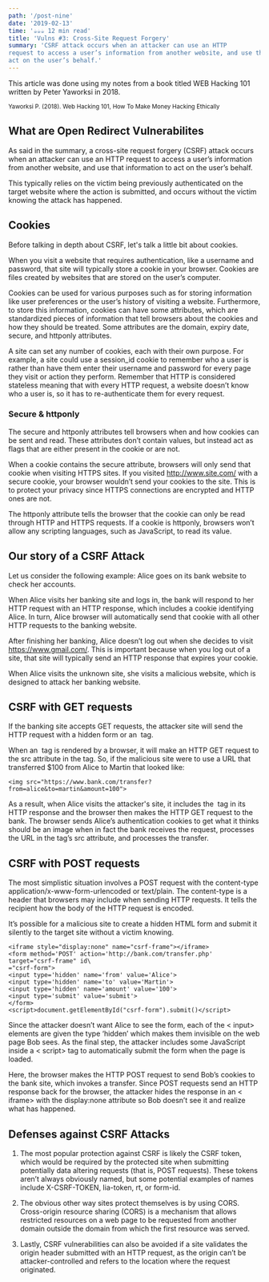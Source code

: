 ```yaml
---
path: '/post-nine'
date: '2019-02-13'
time: '☕️☕️☕️ 12 min read'
title: 'Vulns #3: Cross-Site Request Forgery'
summary: 'CSRF attack occurs when an attacker can use an HTTP
request to access a user’s information from another website, and use that information to
act on the user’s behalf.'
---
```


This article was done using my notes from a book titled WEB Hacking 101 written by Peter Yaworksi in 2018.

<sub>Yaworksi P. (2018). Web Hacking 101, How To Make Money Hacking Ethically</sub>

## What are Open Redirect Vulnerabilites

As said in the summary, a cross-site request forgery (CSRF) attack occurs when an attacker can use an HTTP
request to access a user’s information from another website, and use that information to
act on the user’s behalf.

This typically relies on the victim being previously authenticated on the target website where the action is submitted, and occurs without the victim
knowing the attack has happened.

## Cookies

Before talking in depth about CSRF, let's talk a little bit about cookies.

When you visit a website that requires authentication, like a username
and password, that site will typically store a cookie in your browser. Cookies are files
created by websites that are stored on the user’s computer.

Cookies can be used for various purposes such as for storing information like user preferences or the user’s history of visiting a website.
Furthermore, to store this information, cookies can have some attributes, which are standardized pieces of information that tell browsers
about the cookies and how they should be treated. Some attributes are the domain, expiry date, secure, and httponly attributes.

A site can set any number of cookies, each with their own purpose. For example, a site could use a session_id cookie to
remember who a user is rather than have them enter their username and password for every page they visit or action they perform.
Remember that HTTP is considered stateless meaning that with every HTTP request, a website doesn’t know who a user is, so it has
to re-authenticate them for every request.

### Secure & httponly

The secure and httponly attributes tell browsers when and how cookies can be sent and
read. These attributes don’t contain values, but instead act as flags that are either present
in the cookie or are not.

When a cookie contains the secure attribute, browsers will only
send that cookie when visiting HTTPS sites. If you visited http://www.site.com/ with a secure
cookie, your browser wouldn’t send your cookies to the site. This is to protect your privacy
since HTTPS connections are encrypted and HTTP ones are not.

The httponly attribute tells the browser that the cookie can only be read through HTTP and HTTPS requests. If a cookie is httponly, browsers won’t allow any scripting languages,
such as JavaScript, to read its value.

## Our story of a CSRF Attack

Let us consider the following example: Alice goes on its bank website to check her accounts.

When Alice visits her banking site and logs in, the bank will
respond to her HTTP request with an HTTP response, which includes a cookie identifying
Alice. In turn, Alice browser will automatically send that cookie with all other HTTP
requests to the banking website.

After finishing her banking, Alice doesn’t log out when she decides to visit https://www.gmail.com/.
This is important because when you log out of a site, that site will typically send an HTTP
response that expires your cookie.

When Alice visits the unknown site, she visits a malicious website, which
is designed to attack her banking website.

## CSRF with GET requests

If the banking site accepts GET requests, the attacker site will send the HTTP request
with a hidden form or an <img> tag.

When an <img> tag is rendered by a browser, it will make an HTTP GET request to the
src attribute in the tag. So, if the malicious site were to use a URL that transferred \$100
from Alice to Martin that looked like:

```
<img src="https://www.bank.com/transfer?from=alice&to=martin&amount=100">

```

As a result, when Alice visits the attacker's site, it includes the <img> tag in its HTTP
response and the browser then makes the HTTP GET request to the bank. The browser
sends Alice’s authentication cookies to get what it thinks should be an image when in fact
the bank receives the request, processes the URL in the tag’s src attribute, and processes
the transfer.

## CSRF with POST requests

The most simplistic situation involves a POST request with the content-type application/x-www-form-urlencoded or text/plain. The content-type is a header that browsers may include when sending HTTP requests.
It tells the recipient how the body of the HTTP request is encoded.

It’s possible for a malicious site to create a hidden HTML form and submit it silently to the target site without a victim knowing.

```
<iframe style="display:none" name="csrf-frame"></iframe>
<form method='POST' action='http://bank.com/transfer.php' target="csrf-frame" id\
="csrf-form">
<input type='hidden' name='from' value='Alice'>
<input type='hidden' name='to' value='Martin'>
<input type='hidden' name='amount' value='100'>
<input type='submit' value='submit'>
</form>
<script>document.getElementById("csrf-form").submit()</script>
```

Since the attacker doesn’t want Alice to see the
form, each of the < input> elements are given the type ‘hidden’ which makes them invisible
on the web page Bob sees. As the final step, the attacker includes some JavaScript inside
a < script> tag to automatically submit the form when the page is loaded.

Here, the browser makes the HTTP POST request to send Bob’s
cookies to the bank site, which invokes a transfer. Since POST requests send an HTTP
response back for the browser, the attacker hides the response in an < iframe> with the
display:none attribute so Bob doesn’t see it and realize what has happened.

## Defenses against CSRF Attacks

1. The most popular protection against CSRF is likely the CSRF token, which would be
   required by the protected site when submitting potentially data altering requests (that
   is, POST requests). These tokens aren’t always obviously named, but some potential examples of names include X-CSRF-TOKEN, lia-token, rt, or form-id.

2. The obvious other way sites protect themselves is by using CORS. Cross-origin resource sharing (CORS)
   is a mechanism that allows restricted resources on a web page to be requested from another domain outside the domain from which the first resource was served.

3. Lastly, CSRF vulnerabilities can also be avoided if a site validates the origin header
   submitted with an HTTP request, as the origin can’t be attacker-controlled and refers
   to the location where the request originated.

